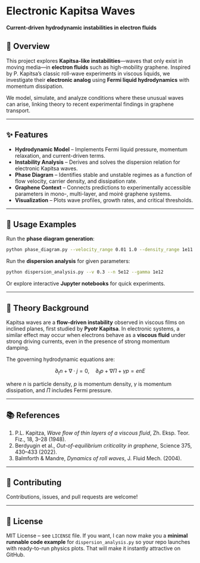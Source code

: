 # Electronic Kapitsa Waves  
**Current-driven hydrodynamic instabilities in electron fluids**  

## 📖 Overview  
This project explores **Kapitsa-like instabilities**—waves that only exist in moving media—in **electron fluids** such as high-mobility graphene. Inspired by P. Kapitsa’s classic roll-wave experiments in viscous liquids, we investigate their **electronic analog** using **Fermi liquid hydrodynamics** with momentum dissipation.  

We model, simulate, and analyze conditions where these unusual waves can arise, linking theory to recent experimental findings in graphene transport.  

---

## ✨ Features  
- **Hydrodynamic Model** – Implements Fermi liquid pressure, momentum relaxation, and current-driven terms.  
- **Instability Analysis** – Derives and solves the dispersion relation for electronic Kapitsa waves.  
- **Phase Diagram** – Identifies stable and unstable regimes as a function of flow velocity, carrier density, and dissipation rate.  
- **Graphene Context** – Connects predictions to experimentally accessible parameters in mono-, multi-layer, and moiré graphene systems.  
- **Visualization** – Plots wave profiles, growth rates, and critical thresholds.  

---

## 🚀 Usage Examples  
Run the **phase diagram generation**:  
```bash
python phase_diagram.py --velocity_range 0.01 1.0 --density_range 1e11 1e13
````

Run the **dispersion analysis** for given parameters:

```bash
python dispersion_analysis.py --v 0.3 --n 5e12 --gamma 1e12
```

Or explore interactive **Jupyter notebooks** for quick experiments.

---

## 🔬 Theory Background

Kapitsa waves are a **flow-driven instability** observed in viscous films on inclined planes, first studied by **Pyotr Kapitsa**. In electronic systems, a similar effect may occur when electrons behave as a **viscous fluid** under strong driving currents, even in the presence of strong momentum damping.

The governing hydrodynamic equations are:

$$
\partial_t n + \nabla \cdot j = 0, \quad
\partial_t p + \nabla \Pi + \gamma p = e n E
$$

where $n$ is particle density, $p$ is momentum density, $\gamma$ is momentum dissipation, and $\Pi$ includes Fermi pressure.

---

## 📚 References

1. P.L. Kapitza, *Wave flow of thin layers of a viscous fluid*, Zh. Eksp. Teor. Fiz., 18, 3–28 (1948).
2. Berdyugin et al., *Out-of-equilibrium criticality in graphene*, Science 375, 430–433 (2022).
3. Balmforth & Mandre, *Dynamics of roll waves*, J. Fluid Mech. (2004).

---

## 🤝 Contributing

Contributions, issues, and pull requests are welcome!

---

## 📜 License

MIT License – see `LICENSE` file.
If you want, I can now make you a **minimal runnable code example** for `dispersion_analysis.py` so your repo launches with ready-to-run physics plots. That will make it instantly attractive on GitHub.
